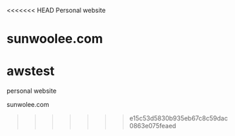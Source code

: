 <<<<<<< HEAD
Personal website

sunwoolee.com
=======
# awstest
personal website

sunwolee.com
>>>>>>> e15c53d5830b935eb67c8c59dac0863e075feaed
